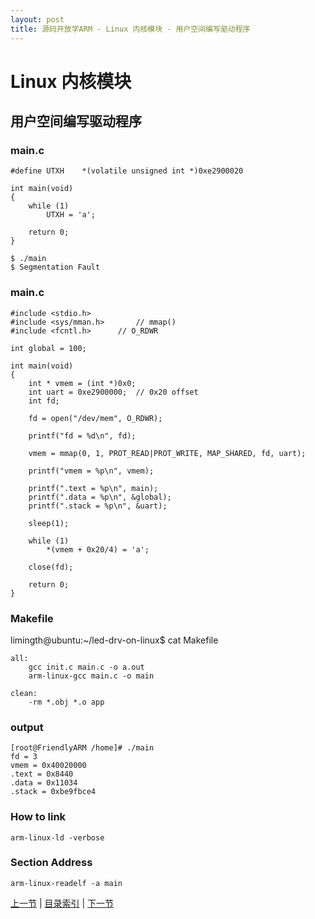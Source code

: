 ```yaml
---
layout: post
title: 源码开放学ARM - Linux 内核模块 - 用户空间编写驱动程序
---
```


# Linux 内核模块 #
## 用户空间编写驱动程序 ##

### main.c	
	#define UTXH	*(volatile unsigned int *)0xe2900020
	
	int main(void)
	{
		while (1)
			UTXH = 'a';
	
		return 0;
	}
	
	$ ./main 
	$ Segmentation Fault
	
### main.c
	
	#include <stdio.h>	
	#include <sys/mman.h>		// mmap()
	#include <fcntl.h>		// O_RDWR
	
	int global = 100;
	
	int main(void)
	{
		int * vmem = (int *)0x0;
		int uart = 0xe2900000;	// 0x20 offset
		int fd;
		
		fd = open("/dev/mem", O_RDWR);
	
		printf("fd = %d\n", fd);
		
		vmem = mmap(0, 1, PROT_READ|PROT_WRITE, MAP_SHARED, fd, uart);
	
		printf("vmem = %p\n", vmem);
	
		printf(".text = %p\n", main);
		printf(".data = %p\n", &global);
		printf(".stack = %p\n", &uart);
	
		sleep(1);
	
		while (1)
			*(vmem + 0x20/4) = 'a';
	
		close(fd);
	
		return 0;
	}


### Makefile		
limingth@ubuntu:~/led-drv-on-linux$ cat Makefile 

	all: 
		gcc init.c main.c -o a.out
		arm-linux-gcc main.c -o main
		
	clean: 
		-rm *.obj *.o app

### output
	[root@FriendlyARM /home]# ./main
	fd = 3                                                                 
	vmem = 0x40020000                                                      
	.text = 0x8440                                                         
	.data = 0x11034                                                        
	.stack = 0xbe9fbce4   

### How to link
	arm-linux-ld -verbose

### Section Address
	arm-linux-readelf -a main


[上一节](chp101-4.html)  |  [目录索引](../index.html)  |  [下一节](chp102-2.html)
